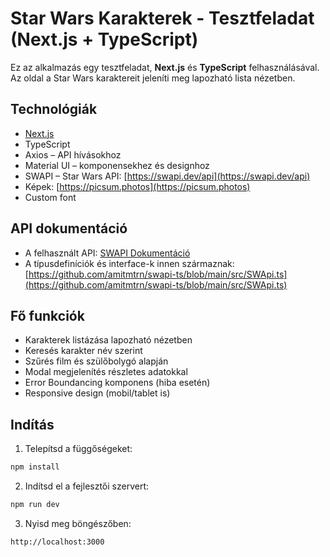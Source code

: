 # Star Wars Karakterek - Tesztfeladat (Next.js + TypeScript)

Ez az alkalmazás egy tesztfeladat, **Next.js** és **TypeScript** felhasználásával.
Az oldal a Star Wars karaktereit jeleníti meg lapozható lista nézetben.

## Technológiák

- [Next.js](https://nextjs.org/)
- TypeScript
- Axios – API hívásokhoz
- Material UI – komponensekhez és designhoz
- SWAPI – Star Wars API: [https://swapi.dev/api](https://swapi.dev/api)
- Képek: [https://picsum.photos](https://picsum.photos)
- Custom font

## API dokumentáció

- A felhasznált API: [SWAPI Dokumentáció](https://swapi.dev/documentation)
- A típusdefiníciók és interface-k innen származnak:
  [https://github.com/amitmtrn/swapi-ts/blob/main/src/SWApi.ts](https://github.com/amitmtrn/swapi-ts/blob/main/src/SWApi.ts)

## Fő funkciók

- Karakterek listázása lapozható nézetben
- Keresés karakter név szerint
- Szűrés film és szülőbolygó alapján
- Modal megjelenítés részletes adatokkal
- Error Boundancing komponens (hiba esetén)
- Responsive design (mobil/tablet is)

## Indítás

1. Telepítsd a függőségeket:
```bash
npm install
```

2. Indítsd el a fejlesztői szervert:
```bash
npm run dev
```

3. Nyisd meg böngészőben:
```
http://localhost:3000
```